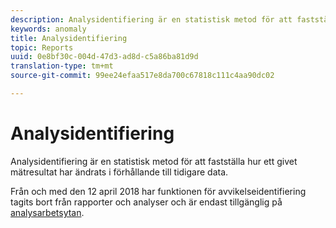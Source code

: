 ```yaml
---
description: Analysidentifiering är en statistisk metod för att fastställa hur ett givet mätresultat har ändrats i förhållande till tidigare data.
keywords: anomaly
title: Analysidentifiering
topic: Reports
uuid: 0e8bf30c-004d-47d3-ad8d-c5a86ba81d9d
translation-type: tm+mt
source-git-commit: 99ee24efaa517e8da700c67818c111c4aa90dc02

---
```



# Analysidentifiering

Analysidentifiering är en statistisk metod för att fastställa hur ett givet mätresultat har ändrats i förhållande till tidigare data.

Från och med den 12 april 2018 har funktionen för avvikelseidentifiering tagits bort från rapporter och analyser och är endast tillgänglig på [analysarbetsytan](https://marketing.adobe.com/resources/help/en_US/analytics/analysis-workspace/virtual-analyst.html).
